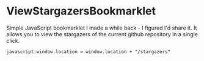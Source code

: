 # ViewStargazersBookmarklet
Simple JavaScript bookmarklet I made a while back - I figured I'd share it. It allows you to view the stargazers of the current github repository in a single click.

```
javascript:window.location = window.location + "/stargazers"
```
